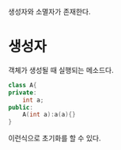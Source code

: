 생성자와 소멸자가 존재한다.

# 생성자
객체가 생성될 때 실행되는 메소드다.
```c++
class A{
private:
	int a;
public:
	A(int a):a(a){}
}
```
이런식으로 초기화를 할 수 있다.
